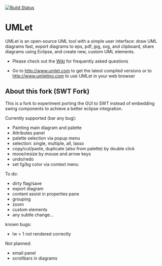 [![Build Status](https://api.travis-ci.org/umlet/umlet.svg?branch=master)](https://travis-ci.org/umlet/umlet)
# UMLet
UMLet is an open-source UML tool with a simple user interface: draw UML diagrams fast, export diagrams to eps, pdf, jpg, svg, and clipboard, share diagrams using Eclipse, and create new, custom UML elements. 

* Please check out the [Wiki](https://github.com/umlet/umlet/wiki) for frequently asked questions

* Go to http://www.umlet.com to get the latest compiled versions or to http://www.umletino.com to use UMLet in your web browser

## About this fork (SWT Fork)

This is a fork to experiment porting the GUI to SWT instead of embedding swing components
to achieve a better eclipse integration.

Currently supported (bar any bug):

* Painting main diagram and palette
* Attributes panel
* palette selection via popup menu
* selection: single, multiple, all, lasso
* copy/cut/paste, duplicate (also from palette) by double click
* move/resize by mouse and arrow keys
* undo/redo
* set fg/bg color via context menu

To do:

* dirty flag/save
* export diagram
* content assist in properties pane
* grouping
* zoom
* custom elements
* any subtle change...

known bugs:

* lw > 1 not rendered correctly

Not planned:

* email panel
* scrollbars in diagrams

